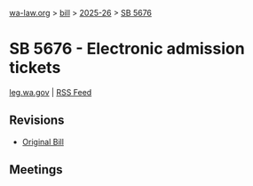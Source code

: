[wa-law.org](/) > [bill](/bill/) > [2025-26](/bill/2025-26/) > [SB 5676](/bill/2025-26/sb/5676/)

# SB 5676 - Electronic admission tickets
[leg.wa.gov](https://app.leg.wa.gov/billsummary?BillNumber=5676&Year=2025&Initiative=false) | [RSS Feed](./rss.xml)

## Revisions
* [Original Bill](1/)

## Meetings